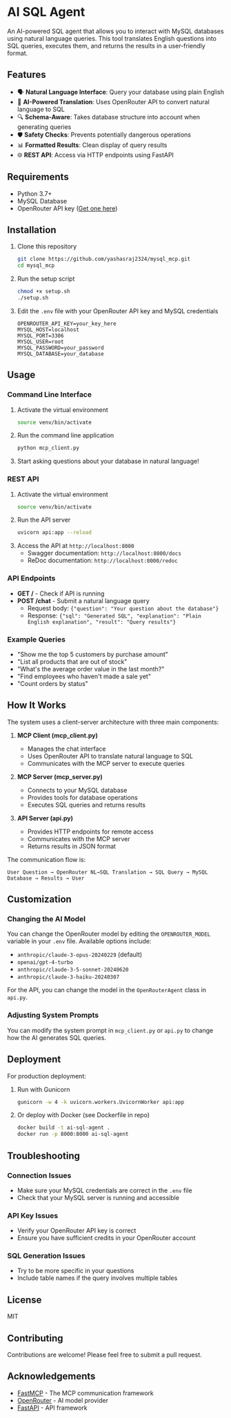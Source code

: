 # AI SQL Agent
An AI-powered SQL agent that allows you to interact with MySQL databases using natural language queries. This tool translates English questions into SQL queries, executes them, and returns the results in a user-friendly format.

## Features
- 🗣️ **Natural Language Interface**: Query your database using plain English
- 🤖 **AI-Powered Translation**: Uses OpenRouter API to convert natural language to SQL
- 🔍 **Schema-Aware**: Takes database structure into account when generating queries
- 🛡️ **Safety Checks**: Prevents potentially dangerous operations
- 📊 **Formatted Results**: Clean display of query results
- 🌐 **REST API**: Access via HTTP endpoints using FastAPI

## Requirements
- Python 3.7+
- MySQL Database
- OpenRouter API key ([Get one here](https://openrouter.ai/keys))

## Installation
1. Clone this repository
   ```bash
   git clone https://github.com/yashasraj2324/mysql_mcp.git
   cd mysql_mcp
      ```
2. Run the setup script
   ```bash
   chmod +x setup.sh
   ./setup.sh
   ```
3. Edit the `.env` file with your OpenRouter API key and MySQL credentials
   ```
   OPENROUTER_API_KEY=your_key_here
   MYSQL_HOST=localhost
   MYSQL_PORT=3306
   MYSQL_USER=root
   MYSQL_PASSWORD=your_password
   MYSQL_DATABASE=your_database
   ```

## Usage

### Command Line Interface
1. Activate the virtual environment
   ```bash
   source venv/bin/activate
   ```
2. Run the command line application
   ```bash
   python mcp_client.py
   ```
3. Start asking questions about your database in natural language!

### REST API
1. Activate the virtual environment
   ```bash
   source venv/bin/activate
   ```
2. Run the API server
   ```bash
   uvicorn api:app --reload
   ```
3. Access the API at `http://localhost:8000`
   - Swagger documentation: `http://localhost:8000/docs`
   - ReDoc documentation: `http://localhost:8000/redoc`

### API Endpoints
- **GET /** - Check if API is running
- **POST /chat** - Submit a natural language query
  - Request body: `{"question": "Your question about the database"}`
  - Response: `{"sql": "Generated SQL", "explanation": "Plain English explanation", "result": "Query results"}`

### Example Queries
- "Show me the top 5 customers by purchase amount"
- "List all products that are out of stock"
- "What's the average order value in the last month?"
- "Find employees who haven't made a sale yet"
- "Count orders by status"

## How It Works
The system uses a client-server architecture with three main components:

1. **MCP Client (mcp_client.py)**
   - Manages the chat interface
   - Uses OpenRouter API to translate natural language to SQL
   - Communicates with the MCP server to execute queries

2. **MCP Server (mcp_server.py)**
   - Connects to your MySQL database
   - Provides tools for database operations
   - Executes SQL queries and returns results

3. **API Server (api.py)**
   - Provides HTTP endpoints for remote access
   - Communicates with the MCP server
   - Returns results in JSON format

The communication flow is:
```
User Question → OpenRouter NL→SQL Translation → SQL Query → MySQL Database → Results → User
```

## Customization

### Changing the AI Model
You can change the OpenRouter model by editing the `OPENROUTER_MODEL` variable in your `.env` file. Available options include:
- `anthropic/claude-3-opus-20240229` (default)
- `openai/gpt-4-turbo`
- `anthropic/claude-3-5-sonnet-20240620`
- `anthropic/claude-3-haiku-20240307`

For the API, you can change the model in the `OpenRouterAgent` class in `api.py`.

### Adjusting System Prompts
You can modify the system prompt in `mcp_client.py` or `api.py` to change how the AI generates SQL queries.

## Deployment
For production deployment:

1. Run with Gunicorn
   ```bash
   gunicorn -w 4 -k uvicorn.workers.UvicornWorker api:app
   ```

2. Or deploy with Docker (see Dockerfile in repo)
   ```bash
   docker build -t ai-sql-agent .
   docker run -p 8000:8000 ai-sql-agent
   ```

## Troubleshooting

### Connection Issues
- Make sure your MySQL credentials are correct in the `.env` file
- Check that your MySQL server is running and accessible

### API Key Issues
- Verify your OpenRouter API key is correct
- Ensure you have sufficient credits in your OpenRouter account

### SQL Generation Issues
- Try to be more specific in your questions
- Include table names if the query involves multiple tables

## License
MIT

## Contributing
Contributions are welcome! Please feel free to submit a pull request.

## Acknowledgements
- [FastMCP](https://github.com/jtsang4/fastmcp) - The MCP communication framework
- [OpenRouter](https://openrouter.ai/) - AI model provider
- [FastAPI](https://fastapi.tiangolo.com/) - API framework
